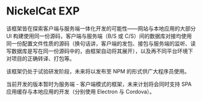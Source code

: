 # NickelCat EXP

该框架皆在探索客户端与服务端一体化开发的可能性——网站与本地应用的大部分 UI 构建使用同一份源码，客户端与服务端（B/S 或 C/S）间的数据库对接均使用同一份配置文件性质的源码（换句话讲，客户端的发包、接包与服务端的监听、读写数据库是写在同一份源码中的，由框架自动将其展开），以及再不同平台环境下对项目的正确转译、打包等。

该框架仍处于试验研发阶段，未来将以发布至 NPM 的形式供广大程序员使用。

当前开发的版本暂时为服务端 - 客户端模式的框架，未来计划将会同时支持 SPA 应用缓存与本地应用的开发（分别使用 Electron 与 Cordova）。
